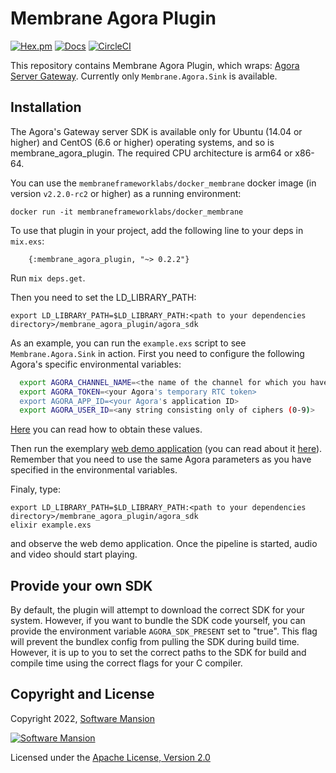 # Membrane Agora Plugin

[![Hex.pm](https://img.shields.io/hexpm/v/membrane_agora_plugin.svg)](https://hex.pm/api/packages/membrane_agora_plugin)
[![Docs](https://img.shields.io/badge/api-docs-yellow.svg?style=flat)](https://hexdocs.pm/membrane_agora_plugin/)
[![CircleCI](https://circleci.com/gh/membraneframework/bundlex.svg?style=svg)](https://circleci.com/gh/membraneframework/bundlex)

This repository contains Membrane Agora Plugin, which wraps:
[Agora Server Gateway](https://docs.agora.io/en/server-gateway/overview/product-overview?platform=linux-cpp).
Currently only `Membrane.Agora.Sink` is available.

## Installation
The Agora's Gateway server SDK is available only for Ubuntu (14.04 or higher) and
CentOS (6.6 or higher) operating systems, and so is membrane_agora_plugin.
The required CPU architecture is arm64 or x86-64.

You can use the `membraneframeworklabs/docker_membrane` docker image (in version `v2.2.0-rc2` or higher) as a running environment:
```
docker run -it membraneframeworklabs/docker_membrane
```

To use that plugin in your project, add the following line to your deps in `mix.exs`:
```
	{:membrane_agora_plugin, "~> 0.2.2"}
```

Run `mix deps.get`.

Then you need to set the LD_LIBRARY_PATH:
```
export LD_LIBRARY_PATH=$LD_LIBRARY_PATH:<path to your dependencies directory>/membrane_agora_plugin/agora_sdk
```

As an example, you can run the `example.exs` script to see `Membrane.Agora.Sink` in action.
First you need to configure the following Agora's specific environmental variables:
```bash
  export AGORA_CHANNEL_NAME=<the name of the channel for which you have generated the temporary RTC token>
  export AGORA_TOKEN=<your Agora's temporary RTC token>
  export AGORA_APP_ID=<your Agora's application ID>
  export AGORA_USER_ID=<any string consisting only of ciphers (0-9)>
```
[Here](https://docs.agora.io/en/server-gateway/reference/manage-agora-account?platform=linux-cpp) you can read how to obtain these values.

Then run the exemplary [web demo application](https://webdemo.agora.io/basicVideoCall/index.html) (you can read about it [here](https://docs.agora.io/en/server-gateway/get-started/integrate-sdk?platform=linux-cpp#use-the-client-to-receive-streams-sent-from-the-server)).
Remember that you need to use the same Agora parameters as you have specified in the environmental variables.

Finaly, type:
```
export LD_LIBRARY_PATH=$LD_LIBRARY_PATH:<path to your dependencies directory>/membrane_agora_plugin/agora_sdk
elixir example.exs
```
and observe the web demo application.
Once the pipeline is started, audio and video should start playing.

## Provide your own SDK

By default, the plugin will attempt to download the correct SDK for your system. However, if you want to bundle the SDK code yourself, you can provide the environment variable `AGORA_SDK_PRESENT` set to "true". This flag will prevent the bundlex config from pulling the SDK during build time. However, it is up to you to set the correct paths to the SDK for build and compile time using the correct flags for your C compiler.


## Copyright and License

Copyright 2022, [Software Mansion](https://swmansion.com/?utm_source=git&utm_medium=readme&utm_campaign=membrane_template_plugin)

[![Software Mansion](https://logo.swmansion.com/logo?color=white&variant=desktop&width=200&tag=membrane-github)](https://swmansion.com/?utm_source=git&utm_medium=readme&utm_campaign=membrane_template_plugin)

Licensed under the [Apache License, Version 2.0](LICENSE)
